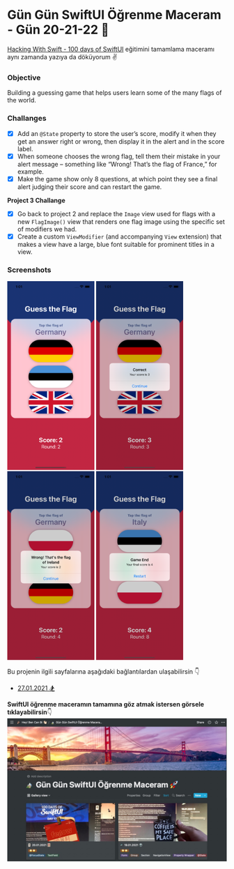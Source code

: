 # Gün Gün SwiftUI Öğrenme Maceram - Gün 20-21-22 🚀
[Hacking With Swift - 100 days of SwiftUI](https://www.hackingwithswift.com/100/swiftui) eğitimini tamamlama maceramı aynı zamanda yazıya da döküyorum ✌️

### Objective
Building a guessing game that helps users learn some of the many flags of the world.

### Challanges
- [x] Add an `@State` property to store the user’s score, modify it when they get an answer right or wrong, then display it in the alert and in the score label.
- [x] When someone chooses the wrong flag, tell them their mistake in your alert message – something like “Wrong! That’s the flag of France,” for example.
- [x] Make the game show only 8 questions, at which point they see a final alert judging their score and can restart the game.

**Project 3 Challange**
- [x] Go back to project 2 and replace the `Image` view used for flags with a new `FlagImage()` view that renders one flag image using the specific set of modifiers we had.
- [x] Create a custom `ViewModifier` (and accompanying `View` extension) that makes a view have a large, blue font suitable for prominent titles in a view.

### Screenshots
<img src="Screenshots/1.png" width="200" /> <img src="Screenshots/2.png" width="200" /> <img src="Screenshots/3.png" width="200" /> <img src="Screenshots/4.png" width="200" />

Bu projenin ilgili sayfalarına aşağıdaki bağlantılardan ulaşabilirsin 👇
* [27.01.2021 🏂](https://canbi.me/27-01-2021-b8fe810ccfaf4cd6ac54485b3af0b0f8)

**SwiftUI öğrenme maceramın tamamına göz atmak istersen görsele tıklayabilirsin**👇
[![name2](../Images/gungunswiftui.jpg)](https://canbi.me/gun-gun-swiftui-ogrenme-maceram)
